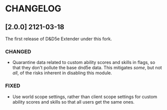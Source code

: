 # CHANGELOG

## [2.0.0] 2121-03-18

The first release of D&D5e Extender under this fork.

### CHANGED

- Quarantine data related to custom ability scores and skills in flags, so that they don't pollute the base dnd5e data.
  This mitigates *some*, but not *all*, of the risks inherent in disabling this module.
  
### FIXED

- Use world scope settings, rather than client scope settings for custom ability scores and skills so that all users get the same ones.
